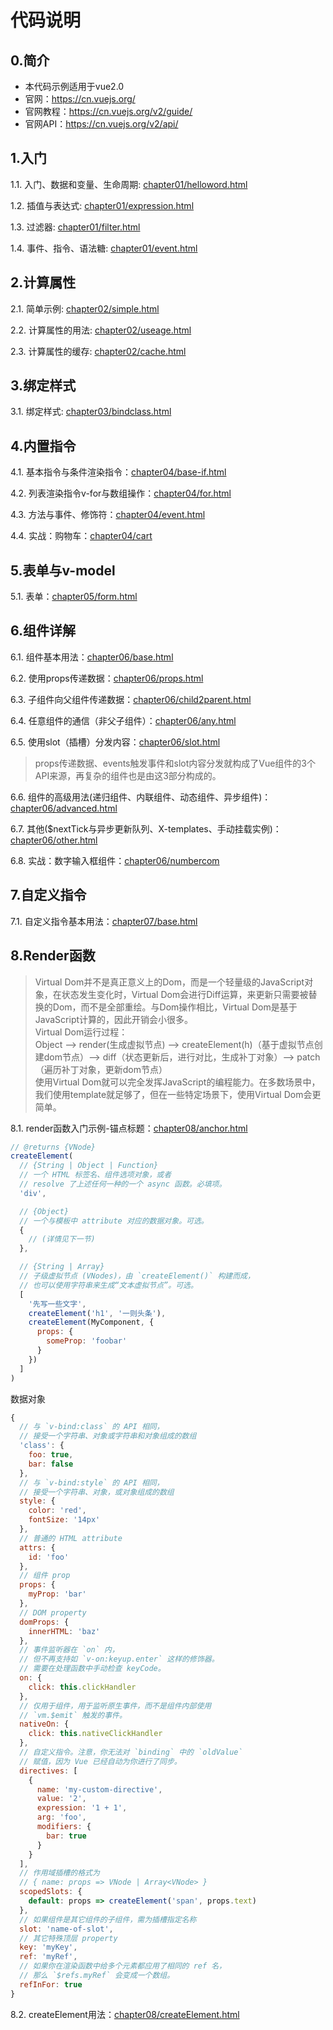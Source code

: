 # 代码说明

## 0.简介

* 本代码示例适用于vue2.0
* 官网：<https://cn.vuejs.org/>
* 官网教程：<https://cn.vuejs.org/v2/guide/>
* 官网API：<https://cn.vuejs.org/v2/api/>

## 1.入门

1.1. 入门、数据和变量、生命周期: [chapter01/helloword.html](chapter01/helloword.html)

1.2. 插值与表达式: [chapter01/expression.html](chapter01/expression.html)

1.3. 过滤器: [chapter01/filter.html](chapter01/filter.html)

1.4. 事件、指令、语法糖: [chapter01/event.html](chapter01/event.html)

## 2.计算属性

2.1. 简单示例: [chapter02/simple.html](chapter02/simple.html)

2.2. 计算属性的用法: [chapter02/useage.html](chapter02/useage.html)

2.3. 计算属性的缓存: [chapter02/cache.html](chapter02/cache.html)

## 3.绑定样式

3.1. 绑定样式: [chapter03/bindclass.html](chapter03/bindclass.html)

## 4.内置指令

4.1. 基本指令与条件渲染指令：[chapter04/base-if.html](chapter04/base-if.html)

4.2. 列表渲染指令v-for与数组操作：[chapter04/for.html](chapter04/for.html)

4.3. 方法与事件、修饰符：[chapter04/event.html](chapter04/event.html)

4.4. 实战：购物车：[chapter04/cart](chapter04/cart)

## 5.表单与v-model

5.1. 表单：[chapter05/form.html](chapter05/form.html)

## 6.组件详解

6.1. 组件基本用法：[chapter06/base.html](chapter06/base.html)

6.2. 使用props传递数据：[chapter06/props.html](chapter06/props.html)

6.3. 子组件向父组件传递数据：[chapter06/child2parent.html](chapter06/child2parent.html)

6.4. 任意组件的通信（非父子组件）：[chapter06/any.html](chapter06/any.html)

6.5. 使用slot（插槽）分发内容：[chapter06/slot.html](chapter06/slot.html)
>props传递数据、events触发事件和slot内容分发就构成了Vue组件的3个API来源，再复杂的组件也是由这3部分构成的。

6.6. 组件的高级用法(递归组件、内联组件、动态组件、异步组件)：[chapter06/advanced.html](chapter06/advanced.html)

6.7. 其他($nextTick与异步更新队列、X-templates、手动挂载实例)：[chapter06/other.html](chapter06/other.html)

6.8. 实战：数字输入框组件：[chapter06/numbercom](chapter06/numbercom)

## 7.自定义指令

7.1. 自定义指令基本用法：[chapter07/base.html](chapter07/base.html)

## 8.Render函数

> Virtual Dom并不是真正意义上的Dom，而是一个轻量级的JavaScript对象，在状态发生变化时，Virtual Dom会进行Diff运算，来更新只需要被替换的Dom，而不是全部重绘。与Dom操作相比，Virtual Dom是基于JavaScript计算的，因此开销会小很多。  
> Virtual Dom运行过程：  
Object --> render(生成虚拟节点) --> createElement(h)（基于虚拟节点创建dom节点）--> diff（状态更新后，进行对比，生成补丁对象）--> patch（遍历补丁对象，更新dom节点）  
> 使用Virtual Dom就可以完全发挥JavaScript的编程能力。在多数场景中，我们使用template就足够了，但在一些特定场景下，使用Virtual Dom会更简单。

8.1. render函数入门示例-锚点标题：[chapter08/anchor.html](chapter08/anchor.html)

```js
// @returns {VNode}
createElement(
  // {String | Object | Function}
  // 一个 HTML 标签名、组件选项对象，或者
  // resolve 了上述任何一种的一个 async 函数。必填项。
  'div',

  // {Object}
  // 一个与模板中 attribute 对应的数据对象。可选。
  {
    // (详情见下一节)
  },

  // {String | Array}
  // 子级虚拟节点 (VNodes)，由 `createElement()` 构建而成，
  // 也可以使用字符串来生成“文本虚拟节点”。可选。
  [
    '先写一些文字',
    createElement('h1', '一则头条'),
    createElement(MyComponent, {
      props: {
        someProp: 'foobar'
      }
    })
  ]
)
```

数据对象

```js
{
  // 与 `v-bind:class` 的 API 相同，
  // 接受一个字符串、对象或字符串和对象组成的数组
  'class': {
    foo: true,
    bar: false
  },
  // 与 `v-bind:style` 的 API 相同，
  // 接受一个字符串、对象，或对象组成的数组
  style: {
    color: 'red',
    fontSize: '14px'
  },
  // 普通的 HTML attribute
  attrs: {
    id: 'foo'
  },
  // 组件 prop
  props: {
    myProp: 'bar'
  },
  // DOM property
  domProps: {
    innerHTML: 'baz'
  },
  // 事件监听器在 `on` 内，
  // 但不再支持如 `v-on:keyup.enter` 这样的修饰器。
  // 需要在处理函数中手动检查 keyCode。
  on: {
    click: this.clickHandler
  },
  // 仅用于组件，用于监听原生事件，而不是组件内部使用
  // `vm.$emit` 触发的事件。
  nativeOn: {
    click: this.nativeClickHandler
  },
  // 自定义指令。注意，你无法对 `binding` 中的 `oldValue`
  // 赋值，因为 Vue 已经自动为你进行了同步。
  directives: [
    {
      name: 'my-custom-directive',
      value: '2',
      expression: '1 + 1',
      arg: 'foo',
      modifiers: {
        bar: true
      }
    }
  ],
  // 作用域插槽的格式为
  // { name: props => VNode | Array<VNode> }
  scopedSlots: {
    default: props => createElement('span', props.text)
  },
  // 如果组件是其它组件的子组件，需为插槽指定名称
  slot: 'name-of-slot',
  // 其它特殊顶层 property
  key: 'myKey',
  ref: 'myRef',
  // 如果你在渲染函数中给多个元素都应用了相同的 ref 名，
  // 那么 `$refs.myRef` 会变成一个数组。
  refInFor: true
}
```

8.2. createElement用法：[chapter08/createElement.html](chapter08/createElement.html)
